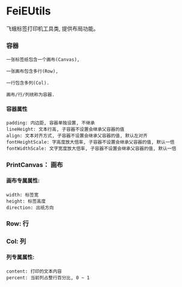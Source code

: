# FeiEUtils
飞蛾标签打印机工具类, 提供布局功能。

### 容器

    一张标签纸包含一个画布(Canvas),
    
    一张画布包含多行(Row),
    
    一行包含多列(Col).

    画布/行/列统称为容器.

#### 容器属性
    
    padding: 内边距, 容器单独设置, 不继承
    lineHeight: 文本行高, 子容器不设置会继承父容器的值
    align: 文本对齐方式, 子容器不设置会继承父容器的值, 默认左对齐
    fontHeightScale: 字高度放大倍率, 子容器不设置会继承父容器的值, 默认一倍
    fontWidthScale: 文字宽度放大倍率, 子容器不设置会继承父容器的值, 默认一倍

### PrintCanvas： 画布
#### 画布专属属性: 
    width: 标签宽
    height: 标签高度
    direction: 出纸方向

### Row: 行
    

### Col: 列
#### 列专属属性:
    content: 打印的文本内容
    percent: 当前列占整行百分比, 0 ~ 1
